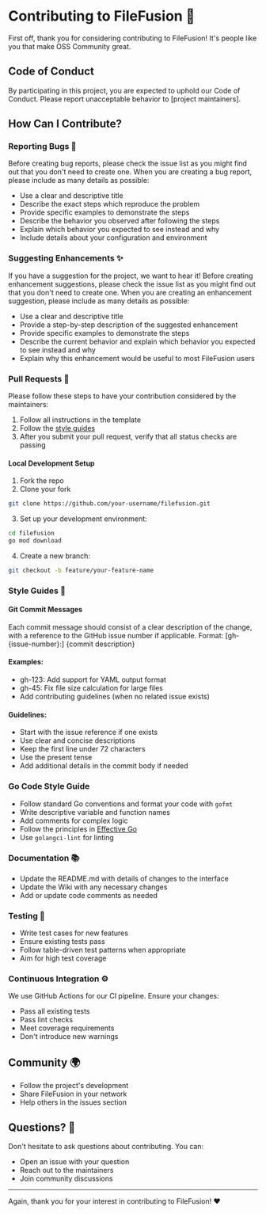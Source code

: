 # Contributing to FileFusion 🚀

First off, thank you for considering contributing to FileFusion! It's people like you that make OSS Community great.

## Code of Conduct

By participating in this project, you are expected to uphold our Code of Conduct. Please report unacceptable behavior to [project maintainers].

## How Can I Contribute?

### Reporting Bugs 🐛

Before creating bug reports, please check the issue list as you might find out that you don't need to create one. When you are creating a bug report, please include as many details as possible:

-   Use a clear and descriptive title
-   Describe the exact steps which reproduce the problem
-   Provide specific examples to demonstrate the steps
-   Describe the behavior you observed after following the steps
-   Explain which behavior you expected to see instead and why
-   Include details about your configuration and environment

### Suggesting Enhancements ✨

If you have a suggestion for the project, we want to hear it! Before creating enhancement suggestions, please check the issue list as you might find out that you don't need to create one. When you are creating an enhancement suggestion, please include as many details as possible:

-   Use a clear and descriptive title
-   Provide a step-by-step description of the suggested enhancement
-   Provide specific examples to demonstrate the steps
-   Describe the current behavior and explain which behavior you expected to see instead and why
-   Explain why this enhancement would be useful to most FileFusion users

### Pull Requests 💪

Please follow these steps to have your contribution considered by the maintainers:

1. Follow all instructions in the template
2. Follow the [style guides](#style-guides)
3. After you submit your pull request, verify that all status checks are passing

#### Local Development Setup

1. Fork the repo
2. Clone your fork

```bash
git clone https://github.com/your-username/filefusion.git
```

3. Set up your development environment:

```bash
cd filefusion
go mod download
```

4. Create a new branch:

```bash
git checkout -b feature/your-feature-name
```

### Style Guides 📝

#### Git Commit Messages 

Each commit message should consist of a clear description of the change, with a reference to the GitHub issue number if applicable.
Format: [gh-{issue-number}:] {commit description}

#### Examples:

-   gh-123: Add support for YAML output format
-   gh-45: Fix file size calculation for large files
-   Add contributing guidelines (when no related issue exists)

#### Guidelines:

-   Start with the issue reference if one exists
-   Use clear and concise descriptions
-   Keep the first line under 72 characters
-   Use the present tense
-   Add additional details in the commit body if needed

### Go Code Style Guide

-   Follow standard Go conventions and format your code with `gofmt`
-   Write descriptive variable and function names
-   Add comments for complex logic
-   Follow the principles in [Effective Go](https://golang.org/doc/effective_go.html)
-   Use `golangci-lint` for linting

### Documentation 📚

-   Update the README.md with details of changes to the interface
-   Update the Wiki with any necessary changes
-   Add or update code comments as needed

### Testing 🧪

-   Write test cases for new features
-   Ensure existing tests pass
-   Follow table-driven test patterns when appropriate
-   Aim for high test coverage

### Continuous Integration ⚙️

We use GitHub Actions for our CI pipeline. Ensure your changes:

-   Pass all existing tests
-   Pass lint checks
-   Meet coverage requirements
-   Don't introduce new warnings

## Community 🌍

-   Follow the project's development
-   Share FileFusion in your network 
-   Help others in the issues section

## Questions? 💭

Don't hesitate to ask questions about contributing. You can:

-   Open an issue with your question
-   Reach out to the maintainers
-   Join community discussions

---

Again, thank you for your interest in contributing to FileFusion! ❤️
